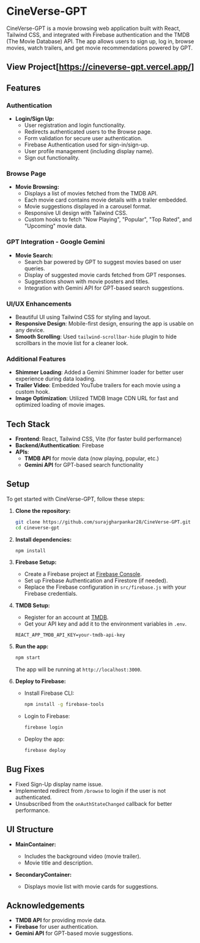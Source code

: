# CineVerse-GPT

CineVerse-GPT is a movie browsing web application built with React, Tailwind CSS, and integrated with Firebase authentication and the TMDB (The Movie Database) API. The app allows users to sign up, log in, browse movies, watch trailers, and get movie recommendations powered by GPT.

## View Project[https://cineverse-gpt.vercel.app/]

## Features

### Authentication
- **Login/Sign Up:**
  - User registration and login functionality.
  - Redirects authenticated users to the Browse page.
  - Form validation for secure user authentication.
  - Firebase Authentication used for sign-in/sign-up.
  - User profile management (including display name).
  - Sign out functionality.

### Browse Page
- **Movie Browsing:**
  - Displays a list of movies fetched from the TMDB API.
  - Each movie card contains movie details with a trailer embedded.
  - Movie suggestions displayed in a carousel format.
  - Responsive UI design with Tailwind CSS.
  - Custom hooks to fetch "Now Playing", "Popular", "Top Rated", and "Upcoming" movie data.

### GPT Integration - Google Gemini
- **Movie Search:**
  - Search bar powered by GPT to suggest movies based on user queries.
  - Display of suggested movie cards fetched from GPT responses.
  - Suggestions shown with movie posters and titles.
  - Integration with Gemini API for GPT-based search suggestions.

### UI/UX Enhancements
- Beautiful UI using Tailwind CSS for styling and layout.
- **Responsive Design**: Mobile-first design, ensuring the app is usable on any device.
- **Smooth Scrolling**: Used `tailwind-scrollbar-hide` plugin to hide scrollbars in the movie list for a cleaner look.

### Additional Features
- **Shimmer Loading**: Added a Gemini Shimmer loader for better user experience during data loading.
- **Trailer Video**: Embedded YouTube trailers for each movie using a custom hook.
- **Image Optimization**: Utilized TMDB Image CDN URL for fast and optimized loading of movie images.

## Tech Stack

- **Frontend**: React, Tailwind CSS, Vite (for faster build performance)
- **Backend/Authentication**: Firebase
- **APIs**: 
  - **TMDB API** for movie data (now playing, popular, etc.)
  - **Gemini API** for GPT-based search functionality

## Setup

To get started with CineVerse-GPT, follow these steps:

1. **Clone the repository:**

   ```bash
   git clone https://github.com/surajgharpankar28/CineVerse-GPT.git
   cd cineverse-gpt
   ```

2. **Install dependencies:**

   ```bash
   npm install
   ```

3. **Firebase Setup:**
   - Create a Firebase project at [Firebase Console](https://console.firebase.google.com/).
   - Set up Firebase Authentication and Firestore (if needed).
   - Replace the Firebase configuration in `src/firebase.js` with your Firebase credentials.

4. **TMDB Setup:**
   - Register for an account at [TMDB](https://www.themoviedb.org/).
   - Get your API key and add it to the environment variables in `.env`.

   ```env
   REACT_APP_TMDB_API_KEY=your-tmdb-api-key
   ```

5. **Run the app:**

   ```bash
   npm start
   ```

   The app will be running at `http://localhost:3000`.

6. **Deploy to Firebase:**

   - Install Firebase CLI:

     ```bash
     npm install -g firebase-tools
     ```

   - Login to Firebase:

     ```bash
     firebase login
     ```

   - Deploy the app:

     ```bash
     firebase deploy
     ```

## Bug Fixes

- Fixed Sign-Up display name issue.
- Implemented redirect from `/browse` to login if the user is not authenticated.
- Unsubscribed from the `onAuthStateChanged` callback for better performance.
  
## UI Structure

- **MainContainer:**
  - Includes the background video (movie trailer).
  - Movie title and description.

- **SecondaryContainer:**
  - Displays movie list with movie cards for suggestions.

## Acknowledgements

- **TMDB API** for providing movie data.
- **Firebase** for user authentication.
- **Gemini API** for GPT-based movie suggestions.


